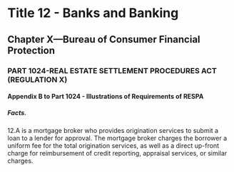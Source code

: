 
# Title 12 - Banks and Banking
## Chapter X—Bureau of Consumer Financial Protection
### PART 1024-REAL ESTATE SETTLEMENT PROCEDURES ACT (REGULATION X)
#### Appendix B to Part 1024 - Illustrations of Requirements of RESPA
##### Facts.

12.A is a mortgage broker who provides origination services to submit a loan to a lender for approval. The mortgage broker charges the borrower a uniform fee for the total origination services, as well as a direct up-front charge for reimbursement of credit reporting, appraisal services, or similar charges.
